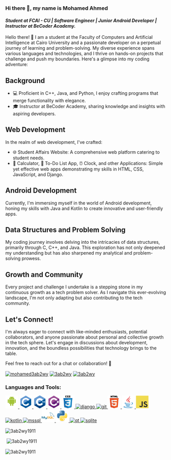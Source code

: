 ### Hi there 👋, **my name is Mohamed Ahmed**
#### *Student at FCAI - CU | Software Engineer | Junior Android Developer | Instructor at BeCoder Academy.*
Hello there! 👋 I am a student at the Faculty of Computers and Artificial Intelligence at Cairo University and a passionate developer on a perpetual journey of learning and problem-solving. My diverse experience spans various languages and technologies, and I thrive on hands-on projects that challenge and push my boundaries. Here's a glimpse into my coding adventure:

## Background

- 💻 Proficient in C++, Java, and Python, I enjoy crafting programs that merge functionality with elegance.
- 🎓 Instructor at BeCoder Academy, sharing knowledge and insights with aspiring developers.

## Web Development

In the realm of web development, I've crafted:

- 🌐 Student Affairs Website: A comprehensive web platform catering to student needs.
- 🧮 Calculator, 📝 To-Do List App, ⏰ Clock, and other Applications: Simple yet effective web apps demonstrating my skills in HTML, CSS, JavaScript, and Django.

## Android Development

Currently, I'm immersing myself in the world of Android development, honing my skills with Java and Kotlin to create innovative and user-friendly apps.

## Data Structures and Problem Solving

My coding journey involves delving into the intricacies of data structures, primarily through C, C++, and Java. This exploration has not only deepened my understanding but has also sharpened my analytical and problem-solving prowess.

## Growth and Community

Every project and challenge I undertake is a stepping stone in my continuous growth as a tech problem solver. As I navigate this ever-evolving landscape, I'm not only adapting but also contributing to the tech community.

## Let's Connect!

I'm always eager to connect with like-minded enthusiasts, potential collaborators, and anyone passionate about personal and collective growth in the tech sphere. Let's engage in discussions about development, innovation, and the boundless possibilities that technology brings to the table.

Feel free to reach out for a chat or collaboration! 🚀
<p align="left">
<a href="https://linkedin.com/in/mohamed3ab2wy" target="blank"><img align="center" src="https://raw.githubusercontent.com/rahuldkjain/github-profile-readme-generator/master/src/images/icons/Social/linked-in-alt.svg" alt="mohamed3ab2wy" height="30" width="40" /></a>
<a href="https://fb.com/3ab2wy" target="blank"><img align="center" src="https://raw.githubusercontent.com/rahuldkjain/github-profile-readme-generator/master/src/images/icons/Social/facebook.svg" alt="3ab2wy" height="30" width="40" /></a>
<a href="https://codeforces.com/profile/3ab2wy" target="blank"><img align="center" src="https://raw.githubusercontent.com/rahuldkjain/github-profile-readme-generator/master/src/images/icons/Social/codeforces.svg" alt="3ab2wy" height="30" width="40" /></a>
</p>

<h3 align="left">Languages and Tools:</h3>
<p align="left"> <a href="https://developer.android.com" target="_blank" rel="noreferrer"> <img src="https://raw.githubusercontent.com/devicons/devicon/master/icons/android/android-original-wordmark.svg" alt="android" width="40" height="40"/> </a> <a href="https://www.cprogramming.com/" target="_blank" rel="noreferrer"> <img src="https://raw.githubusercontent.com/devicons/devicon/master/icons/c/c-original.svg" alt="c" width="40" height="40"/> </a> <a href="https://www.w3schools.com/cpp/" target="_blank" rel="noreferrer"> <img src="https://raw.githubusercontent.com/devicons/devicon/master/icons/cplusplus/cplusplus-original.svg" alt="cplusplus" width="40" height="40"/> </a> <a href="https://www.w3schools.com/cs/" target="_blank" rel="noreferrer"> <img src="https://raw.githubusercontent.com/devicons/devicon/master/icons/csharp/csharp-original.svg" alt="csharp" width="40" height="40"/> </a> <a href="https://www.w3schools.com/css/" target="_blank" rel="noreferrer"> <img src="https://raw.githubusercontent.com/devicons/devicon/master/icons/css3/css3-original-wordmark.svg" alt="css3" width="40" height="40"/> </a> <a href="https://www.djangoproject.com/" target="_blank" rel="noreferrer"> <img src="https://cdn.worldvectorlogo.com/logos/django.svg" alt="django" width="40" height="40"/> </a> <a href="https://git-scm.com/" target="_blank" rel="noreferrer"> <img src="https://www.vectorlogo.zone/logos/git-scm/git-scm-icon.svg" alt="git" width="40" height="40"/> </a> <a href="https://www.w3.org/html/" target="_blank" rel="noreferrer"> <img src="https://raw.githubusercontent.com/devicons/devicon/master/icons/html5/html5-original-wordmark.svg" alt="html5" width="40" height="40"/> </a> <a href="https://www.java.com" target="_blank" rel="noreferrer"> <img src="https://raw.githubusercontent.com/devicons/devicon/master/icons/java/java-original.svg" alt="java" width="40" height="40"/> </a> <a href="https://developer.mozilla.org/en-US/docs/Web/JavaScript" target="_blank" rel="noreferrer"> <img src="https://raw.githubusercontent.com/devicons/devicon/master/icons/javascript/javascript-original.svg" alt="javascript" width="40" height="40"/> </a> <a href="https://kotlinlang.org" target="_blank" rel="noreferrer"> <img src="https://www.vectorlogo.zone/logos/kotlinlang/kotlinlang-icon.svg" alt="kotlin" width="40" height="40"/> </a> <a href="https://www.microsoft.com/en-us/sql-server" target="_blank" rel="noreferrer"> <img src="https://www.svgrepo.com/show/303229/microsoft-sql-server-logo.svg" alt="mssql" width="40" height="40"/> </a> <a href="https://www.mysql.com/" target="_blank" rel="noreferrer"> <img src="https://raw.githubusercontent.com/devicons/devicon/master/icons/mysql/mysql-original-wordmark.svg" alt="mysql" width="40" height="40"/> </a> <a href="https://www.python.org" target="_blank" rel="noreferrer"> <img src="https://raw.githubusercontent.com/devicons/devicon/master/icons/python/python-original.svg" alt="python" width="40" height="40"/> </a> <a href="https://www.qt.io/" target="_blank" rel="noreferrer"> <img src="https://upload.wikimedia.org/wikipedia/commons/0/0b/Qt_logo_2016.svg" alt="qt" width="40" height="40"/> </a> <a href="https://www.sqlite.org/" target="_blank" rel="noreferrer"> <img src="https://www.vectorlogo.zone/logos/sqlite/sqlite-icon.svg" alt="sqlite" width="40" height="40"/> </a> </p>


  


<p><img align="center" src="https://github-readme-stats.vercel.app/api/top-langs?username=3ab2wy1911&show_icons=true&locale=en&layout=compact" alt="3ab2wy1911" /></p>

<p>&nbsp;<img align="center" src="https://github-readme-stats.vercel.app/api?username=3ab2wy1911&show_icons=true&locale=en" alt="3ab2wy1911" /></p>

<p><img align="center" src="https://github-readme-streak-stats.herokuapp.com/?user=3ab2wy1911&" alt="3ab2wy1911" /></p>


